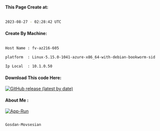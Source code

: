 
   
#### This Page Create at:

```bash

2023-08-27 - 02:28:42 UTC

```

#### Create By Machine:

```bash

Host Name : fv-az216-605

platform  : Linux-5.15.0-1041-azure-x86_64-with-debian-bookworm-sid

Ip Local  : 10.1.0.50

```
#### Download This code Here:

[![GitHub release (latest by date)](https://img.shields.io/github/v/release/Gosdan-Movsesian/Gosdan?style=for-the-badge&label=Download)](https://github.com/Gosdan-Movsesian/Gosdan/releases) 

</p> 

#### About Me :

[![App-Run](https://github.com/Gosdan-Movsesian/Gosdan/actions/workflows/App-Run.yml/badge.svg)](https://github.com/Gosdan-Movsesian/Gosdan/actions/workflows/App-Run.yml)

```bash

Gosdan-Movsesian

```

